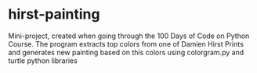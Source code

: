 # hirst-painting
Mini-project, created when going through the 100 Days of Code on Python Course. The program extracts top colors from one of Damien Hirst Prints and generates new painting based on this colors using colorgram.py and turtle python libraries

